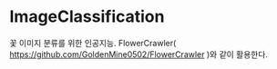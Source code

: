 # ImageClassification

꽃 이미지 분류를 위한 인공지능. FlowerCrawler( https://github.com/GoldenMine0502/FlowerCrawler )와 같이 활용한다.
